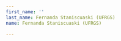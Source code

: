 ```yaml
---
first_name: ''
last_name: Fernanda Staniscuaski (UFRGS)
name: Fernanda Staniscuaski (UFRGS)

---
```


